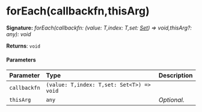 # forEach(callbackfn,thisArg)



**Signature:** _forEach(callbackfn: (value: T,index: T,set: [Set](../es6-collections/set.md)<T>) => void,thisArg?: any): void_

**Returns**: `void`



#### Parameters


| Parameter	   | Type    | Description |
|:-------------|:---------------|:------------|
| `callbackfn`    | `(value: T,index: T,set: Set<T>) => void` |  |
| `thisArg`    | `any` | _Optional._ |

